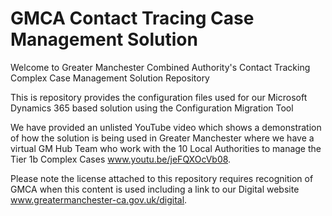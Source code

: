 # GMCA Contact Tracing Case Management Solution

Welcome to Greater Manchester Combined Authority's Contact Tracking Complex Case Management Solution Repository

This is repository provides the configuration files used for our Microsoft Dynamics 365 based solution using the Configuration Migration Tool

We have provided an unlisted YouTube video which shows a demonstration of how the solution is being used in Greater Manchester where we have a virtual GM Hub Team who work with the 10 Local Authorities to manage the Tier 1b Complex Cases www.youtu.be/jeFQXOcVb08.

Please note the license attached to this repository requires recognition of GMCA when this content is used including a link to our Digital website www.greatermanchester-ca.gov.uk/digital.